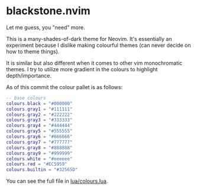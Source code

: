 # blackstone.nvim

Let me guess, you "need" more.

This is a many-shades-of-dark theme for Neovim. It's essentially an experiment
because I dislike making colourful themes (can never decide on how to theme
things).

It is similar but also different when it comes to other vim monochromatic
themes. I try to utilize more gradient in the colours to highlight
depth/importance.

As of this commit the colour pallet is as follows:

```lua
-- base colours
colours.black = "#000000"
colours.gray1 = "#111111"
colours.gray2 = "#222222"
colours.gray3 = "#333333"
colours.gray4 = "#444444"
colours.gray5 = "#555555"
colours.gray6 = "#666666"
colours.gray7 = "#777777"
colours.gray8 = "#888888"
colours.gray9 = "#999999"
colours.white = "#eeeeee"
colours.red = "#EC5959"
colours.builtin = "#32565D"
```

You can see the full file in [lua/colours.lua](lua/colours.lua).

